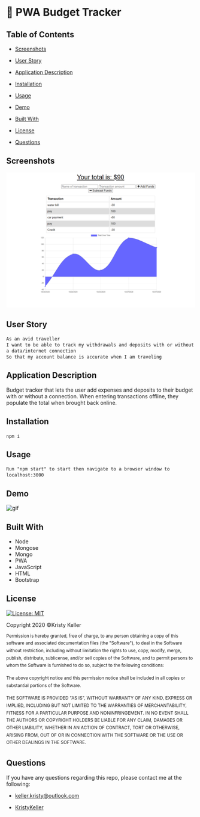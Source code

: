 # 💸 PWA Budget Tracker

## Table of Contents

* [Screenshots](#screenshots)

* [User Story](#user-story)

* [Application Description](#application-description)

* [Installation](#installation)

* [Usage](#usage)

* [Demo](#demo)

* [Built With](#built-with)

* [License](#license)

* [Questions](#questions)
 
## Screenshots

![screenshot2](./Assets/Images/screencapture.png)


## User Story
```
As an avid traveller
I want to be able to track my withdrawals and deposits with or without a data/internet connection
So that my account balance is accurate when I am traveling
```

## Application Description

Budget tracker that lets the user add expenses and deposits to their budget with or without a connection. When entering transactions offline, they populate the total when brought back online. 

 ## Installation

 ```
 npm i
 ```
 
 ## Usage

 ```
Run "npm start" to start then navigate to a browser window to localhost:3000

 ```
## Demo

![gif](https://media.giphy.com/media/6fCqVM1FXW2sRQVMWM/giphy.gif)

## Built With

* Node
* Mongose 
* Mongo
* PWA
* JavaScript
* HTML
* Bootstrap

## License

[![License: MIT](https://img.shields.io/badge/License-MIT-yellow.svg)](https://opensource.org/licenses/MIT)

Copyright 2020 ©Kristy Keller

<sup>Permission is hereby granted, free of charge, to any person obtaining a copy of this software and associated documentation files (the "Software"), to deal in the Software without restriction, including without limitation the rights to use, copy, modify, merge, publish, distribute, sublicense, and/or sell copies of the Software, and to permit persons to whom the Software is furnished to do so, subject to the following conditions:
  
<sup>The above copyright notice and this permission notice shall be included in all copies or substantial portions of the Software.
  
<sup>THE SOFTWARE IS PROVIDED "AS IS", WITHOUT WARRANTY OF ANY KIND, EXPRESS OR IMPLIED, INCLUDING BUT NOT LIMITED TO THE WARRANTIES OF MERCHANTABILITY, FITNESS FOR A PARTICULAR PURPOSE AND NONINFRINGEMENT. IN NO EVENT SHALL THE AUTHORS OR COPYRIGHT HOLDERS BE LIABLE FOR ANY CLAIM, DAMAGES OR OTHER LIABILITY, WHETHER IN AN ACTION OF CONTRACT, TORT OR OTHERWISE, ARISING FROM, OUT OF OR IN CONNECTION WITH THE SOFTWARE OR THE USE OR OTHER DEALINGS IN THE SOFTWARE.

## Questions

If you have any questions regarding this repo, please contact me at the following:

* <keller.kristy@outlook.com>

* [KristyKeller](https://github.com/KristyKeller)
